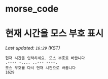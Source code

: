 # morse_code
# 현재 시간을 모스 부호 표시
<!-- MORSE_TIME_START -->
_Last updated: `16:29` (KST)_

```
현재 시간을 입력하세요. 모스 부호로 바꿉니다
.---- -.... ..--- ----.
모스 부호를 다시 현재 시간으로 바꿉니다
1629
```
<!-- MORSE_TIME_END -->
